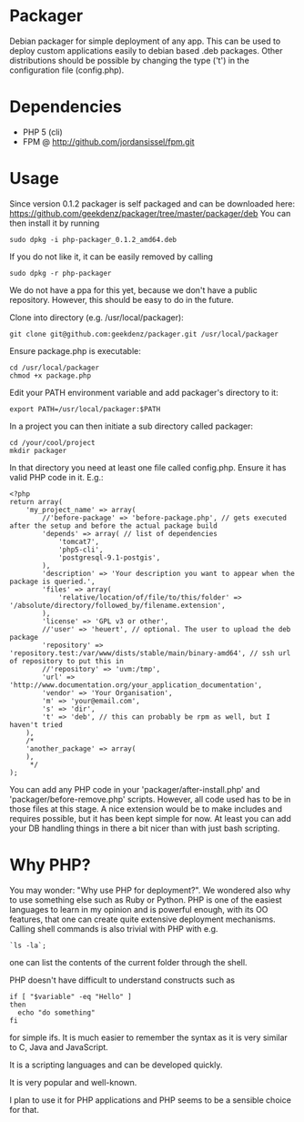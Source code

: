 Packager
========

Debian packager for simple deployment of any app.
This can be used to deploy custom applications 
easily to debian based .deb packages.
Other distributions should be possible by 
changing the type ('t') in the configuration
file (config.php).

Dependencies
============

  - PHP 5 (cli)
  - FPM @ http://github.com/jordansissel/fpm.git

Usage
=====

Since version 0.1.2 packager is self packaged and can be 
downloaded here:
https://github.com/geekdenz/packager/tree/master/packager/deb
You can then install it by running

    sudo dpkg -i php-packager_0.1.2_amd64.deb
    
If you do not like it, it can be easily removed by calling

    sudo dpkg -r php-packager
    
We do not have a ppa for this yet, because we don't have a 
public repository. However, this should be easy to do in the 
future.

Clone into directory (e.g. /usr/local/packager):

    git clone git@github.com:geekdenz/packager.git /usr/local/packager

Ensure package.php is executable:

    cd /usr/local/packager
    chmod +x package.php
    
Edit your PATH environment variable and add packager's directory to it:

    export PATH=/usr/local/packager:$PATH
    
In a project you can then initiate a sub directory called packager:

    cd /your/cool/project
    mkdir packager
    
In that directory you need at least one file called config.php. Ensure 
it has valid PHP code in it. E.g.:

    <?php
    return array(
        'my_project_name' => array(
            //'before-package' => 'before-package.php', // gets executed after the setup and before the actual package build
            'depends' => array( // list of dependencies
                'tomcat7',
                'php5-cli',
                'postgresql-9.1-postgis',
            ),
            'description' => 'Your description you want to appear when the package is queried.',
            'files' => array(
                'relative/location/of/file/to/this/folder' => '/absolute/directory/followed_by/filename.extension',
            ),
            'license' => 'GPL v3 or other',
            //'user' => 'heuert', // optional. The user to upload the deb package
            'repository' => 'repository.test:/var/www/dists/stable/main/binary-amd64', // ssh url of repository to put this in
            //'repository' => 'uvm:/tmp',
            'url' => 'http://www.documentation.org/your_application_documentation',
            'vendor' => 'Your Organisation',
            'm' => 'your@email.com',
            's' => 'dir',
            't' => 'deb', // this can probably be rpm as well, but I haven't tried
        ),
        /*
        'another_package' => array(
        ),
         */
    );
    
You can add any PHP code in your 'packager/after-install.php' and 
'packager/before-remove.php' scripts. However, all code used has
to be in those files at this stage. A nice extension would be to 
make includes and requires possible, but it has been kept simple
for now. At least you can add your DB handling things in there a 
bit nicer than with just bash scripting.


Why PHP?
========

You may wonder: "Why use PHP for deployment?".
We wondered also why to use something else such as Ruby or Python.
PHP is one of the easiest languages to learn in my opinion and is
powerful enough, with its OO features, that one can create quite
extensive deployment mechanisms. Calling shell commands is also
trivial with PHP with e.g. 

    `ls -la`;

one can list the contents of the current folder through the shell.

PHP doesn't have difficult to understand constructs such as

    if [ "$variable" -eq "Hello" ]
    then
      echo "do something"
    fi
    
for simple ifs. It is much easier to remember the syntax as it is
very similar to C, Java and JavaScript.

It is a scripting languages and can be developed quickly.

It is very popular and well-known.

I plan to use it for PHP applications and PHP seems to be a sensible
choice for that.
